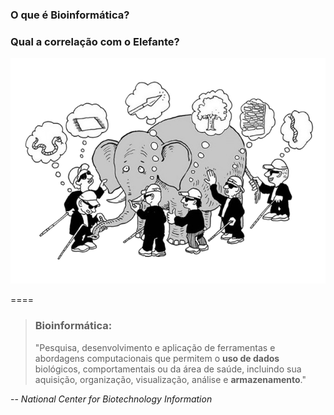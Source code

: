 <!-- .slide: data-background="img/motivation.jpg" -->

### O que é Bioinformática?
### Qual a correlação com o Elefante?

<img src="img/logos/elefante.png" style="background:none; border:none; box-shadow:none;">

====

<!-- .slide: data-background="img/motivation.jpg" -->

> ### Bioinformática:
>
> "Pesquisa, desenvolvimento e aplicação de ferramentas e abordagens computacionais que permitem o **uso de dados** biológicos, comportamentais ou da área de saúde, incluindo sua aquisição, organização, visualização, análise e **armazenamento**."

-- <cite>National Center for Biotechnology Information</cite>
